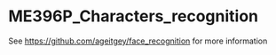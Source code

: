 # ME396P_Characters_recognition
See https://github.com/ageitgey/face_recognition for more information
